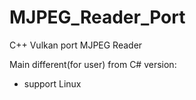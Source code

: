 # MJPEG_Reader_Port
C++ Vulkan port MJPEG Reader

Main different(for user) from C# version:
 - support Linux
